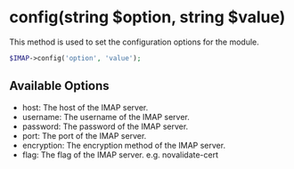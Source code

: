 # config(string $option, string $value)
This method is used to set the configuration options for the module.

```php
$IMAP->config('option', 'value');
```

## Available Options
- host: The host of the IMAP server.
- username: The username of the IMAP server.
- password: The password of the IMAP server.
- port: The port of the IMAP server.
- encryption: The encryption method of the IMAP server.
- flag: The flag of the IMAP server. e.g. novalidate-cert
